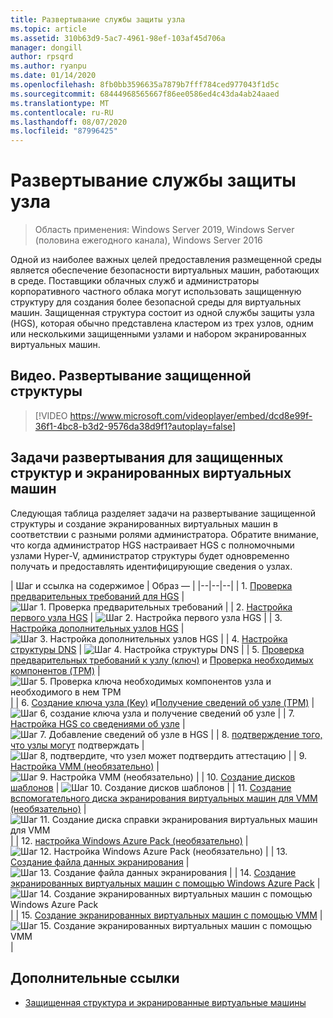 ```yaml
---
title: Развертывание службы защиты узла
ms.topic: article
ms.assetid: 310b63d9-5ac7-4961-98ef-103af45d706a
manager: dongill
author: rpsqrd
ms.author: ryanpu
ms.date: 01/14/2020
ms.openlocfilehash: 8fb0bb3596635a7879b7fff784ced977043f1d5c
ms.sourcegitcommit: 68444968565667f86ee0586ed4c43da4ab24aaed
ms.translationtype: MT
ms.contentlocale: ru-RU
ms.lasthandoff: 08/07/2020
ms.locfileid: "87996425"
---
```

# <a name="deploying-the-host-guardian-service"></a>Развертывание службы защиты узла

>Область применения: Windows Server 2019, Windows Server (половина ежегодного канала), Windows Server 2016

Одной из наиболее важных целей предоставления размещенной среды является обеспечение безопасности виртуальных машин, работающих в среде. Поставщики облачных служб и администраторы корпоративного частного облака могут использовать защищенную структуру для создания более безопасной среды для виртуальных машин. Защищенная структура состоит из одной службы защиты узла (HGS), которая обычно представлена кластером из трех узлов, одним или несколькими защищенными узлами и набором экранированных виртуальных машин.

## <a name="video-deploying-a-guarded-fabric"></a>Видео. Развертывание защищенной структуры

> [!VIDEO https://www.microsoft.com/videoplayer/embed/dcd8e99f-36f1-4bc8-b3d2-9576da38d9f1?autoplay=false]

## <a name="deployment-tasks-for-guarded-fabrics-and-shielded-vms"></a>Задачи развертывания для защищенных структур и экранированных виртуальных машин

Следующая таблица разделяет задачи на развертывание защищенной структуры и создание экранированных виртуальных машин в соответствии с разными ролями администратора. Обратите внимание, что когда администратор HGS настраивает HGS с полномочными узлами Hyper-V, администратор структуры будет одновременно получать и предоставлять идентифицирующие сведения о узлах.

| Шаг и ссылка на содержимое | Образ — |
|--|--|--|
| 1. [Проверка предварительных требований для HGS](guarded-fabric-prepare-for-hgs.md) | ![Шаг 1. Проверка предварительных требований](../media/Guarded-Fabric-Shielded-VM/guarded-host-verify.png) |
| 2. [Настройка первого узла HGS](guarded-fabric-choose-where-to-install-hgs.md) | ![Шаг 2. Настройка первого узла HGS](../media/Guarded-Fabric-Shielded-VM/guarded-host-configure-first-hgs-node.png) |
| 3. [Настройка дополнительных узлов HGS](guarded-fabric-configure-additional-hgs-nodes.md) | ![Шаг 3. Настройка дополнительных узлов HGS](../media/Guarded-Fabric-Shielded-VM/guarded-host-configure-secondary-hgs-nodes.png) |
| 4. [Настройка структуры DNS](guarded-fabric-configuring-fabric-dns.md) | ![Шаг 4. Настройка структуры DNS](../media/Guarded-Fabric-Shielded-VM/guarded-host-configure-fabric-dns.png) |
| 5. [Проверка предварительных требований к узлу (ключ)](guarded-fabric-guarded-host-prerequisites.md#host-key-attestation) и [Проверка необходимых компонентов (TPM)](guarded-fabric-guarded-host-prerequisites.md#tpm-trusted-attestation) | ![Шаг 5. Проверка ключа необходимых компонентов узла и необходимого в нем TPM](../media/Guarded-Fabric-Shielded-VM/guarded-host-verify.png) |
| 6. [Создание ключа узла (Key)](guarded-fabric-create-host-key.md) и[Получение сведений об узле (TPM)](guarded-fabric-tpm-trusted-attestation-capturing-hardware.md) | ![Шаг 6, создание ключа узла и получение сведений об узле](../media/Guarded-Fabric-Shielded-VM/guarded-host-collect-info-from-hosts.png) |
| 7. [Настройка HGS со сведениями об узле](guarded-fabric-add-host-information-to-hgs.md) | ![Шаг 7. Добавление сведений об узле в HGS](../media/Guarded-Fabric-Shielded-VM/guarded-host-configure-hgs-with-host-info.png) |
| 8. [подтверждение того, что узлы могут](guarded-fabric-confirm-hosts-can-attest-successfully.md) подтверждать | ![Шаг 8, подтвердите, что узел может подтвердить аттестацию](../media/Guarded-Fabric-Shielded-VM/guarded-host-confirm-hosts-attest.png) |
| 9. [Настройка VMM (необязательно)](/system-center/vmm/deploy-guarded-host-fabric?view=sc-vmm-2019) | ![Шаг 9. Настройка VMM (необязательно)](../media/Guarded-Fabric-Shielded-VM/guarded-host-configure-vmm.png) |
| 10. [Создание дисков шаблонов](guarded-fabric-create-a-shielded-vm-template.md) | ![Шаг 10. Создание дисков шаблонов](../media/Guarded-Fabric-Shielded-VM/guarded-host-create-template-disk.png) |
| 11. [Создание вспомогательного диска экранирования виртуальных машин для VMM (необязательно)](guarded-fabric-vm-shielding-helper-vhd.md) | ![Шаг 11. Создание диска справки экранирования виртуальных машин для VMM](../media/Guarded-Fabric-Shielded-VM/guarded-host-create-helper-disk.png) |
| 12. [настройка Windows Azure Pack (необязательно)](guarded-fabric-shielded-vm-windows-azure-pack.md) | ![Шаг 12. Настройка Windows Azure Pack (необязательно)](../media/Guarded-Fabric-Shielded-VM/guarded-host-windows-azure-pack.png) |
| 13. [Создание файла данных экранирования](guarded-fabric-tenant-creates-shielding-data.md) | ![Шаг 13. Создание файла данных экранирования](../media/Guarded-Fabric-Shielded-VM/guarded-host-shielding-data-file.png) |
| 14. [Создание экранированных виртуальных машин с помощью Windows Azure Pack](guarded-fabric-shielded-vm-windows-azure-pack.md) | ![Шаг 14. Создание экранированных виртуальных машин с помощью Windows Azure Pack](../media/Guarded-Fabric-Shielded-VM/guarded-host-shielded-vms.png) |
| 15. [Создание экранированных виртуальных машин с помощью VMM](/system-center/vmm/guarded-deploy-vm?view=sc-vmm-2019) | ![Шаг 15. Создание экранированных виртуальных машин с помощью VMM](../media/Guarded-Fabric-Shielded-VM/guarded-host-shielded-vms.png) |

## <a name="additional-references"></a>Дополнительные ссылки

- [Защищенная структура и экранированные виртуальные машины](guarded-fabric-and-shielded-vms-top-node.md)